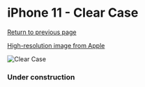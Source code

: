 # iPhone 11  - Clear Case

[Return to previous page](/iphone_xr)

[High-resolution image from Apple](https://store.storeimages.cdn-apple.com/8756/as-images.apple.com/is/MWVG2?wid=4500&hei=4500&fmt=png)

<div style="width: 384px"><img src="/everysource/MWVG2_AV4.png" alt="Clear Case"></div>

### Under construction
